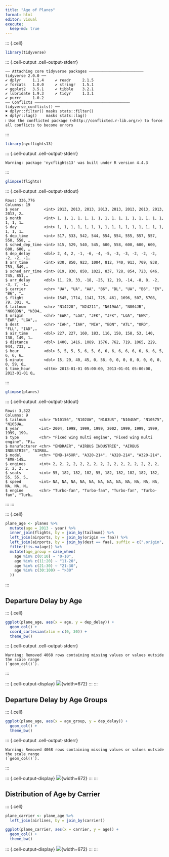 ```yaml
---
title: "Age of Planes"
format: html
editor: visual
execute: 
  keep-md: true
---
```



::: {.cell}

```{.r .cell-code}
library(tidyverse)
```

::: {.cell-output .cell-output-stderr}

```
── Attaching core tidyverse packages ──────────────────────── tidyverse 2.0.0 ──
✔ dplyr     1.1.4     ✔ readr     2.1.5
✔ forcats   1.0.0     ✔ stringr   1.5.1
✔ ggplot2   3.5.1     ✔ tibble    3.2.1
✔ lubridate 1.9.3     ✔ tidyr     1.3.1
✔ purrr     1.0.2     
── Conflicts ────────────────────────────────────────── tidyverse_conflicts() ──
✖ dplyr::filter() masks stats::filter()
✖ dplyr::lag()    masks stats::lag()
ℹ Use the conflicted package (<http://conflicted.r-lib.org/>) to force all conflicts to become errors
```


:::

```{.r .cell-code}
library(nycflights13)
```

::: {.cell-output .cell-output-stderr}

```
Warning: package 'nycflights13' was built under R version 4.4.3
```


:::

```{.r .cell-code}
glimpse(flights)
```

::: {.cell-output .cell-output-stdout}

```
Rows: 336,776
Columns: 19
$ year           <int> 2013, 2013, 2013, 2013, 2013, 2013, 2013, 2013, 2013, 2…
$ month          <int> 1, 1, 1, 1, 1, 1, 1, 1, 1, 1, 1, 1, 1, 1, 1, 1, 1, 1, 1…
$ day            <int> 1, 1, 1, 1, 1, 1, 1, 1, 1, 1, 1, 1, 1, 1, 1, 1, 1, 1, 1…
$ dep_time       <int> 517, 533, 542, 544, 554, 554, 555, 557, 557, 558, 558, …
$ sched_dep_time <int> 515, 529, 540, 545, 600, 558, 600, 600, 600, 600, 600, …
$ dep_delay      <dbl> 2, 4, 2, -1, -6, -4, -5, -3, -3, -2, -2, -2, -2, -2, -1…
$ arr_time       <int> 830, 850, 923, 1004, 812, 740, 913, 709, 838, 753, 849,…
$ sched_arr_time <int> 819, 830, 850, 1022, 837, 728, 854, 723, 846, 745, 851,…
$ arr_delay      <dbl> 11, 20, 33, -18, -25, 12, 19, -14, -8, 8, -2, -3, 7, -1…
$ carrier        <chr> "UA", "UA", "AA", "B6", "DL", "UA", "B6", "EV", "B6", "…
$ flight         <int> 1545, 1714, 1141, 725, 461, 1696, 507, 5708, 79, 301, 4…
$ tailnum        <chr> "N14228", "N24211", "N619AA", "N804JB", "N668DN", "N394…
$ origin         <chr> "EWR", "LGA", "JFK", "JFK", "LGA", "EWR", "EWR", "LGA",…
$ dest           <chr> "IAH", "IAH", "MIA", "BQN", "ATL", "ORD", "FLL", "IAD",…
$ air_time       <dbl> 227, 227, 160, 183, 116, 150, 158, 53, 140, 138, 149, 1…
$ distance       <dbl> 1400, 1416, 1089, 1576, 762, 719, 1065, 229, 944, 733, …
$ hour           <dbl> 5, 5, 5, 5, 6, 5, 6, 6, 6, 6, 6, 6, 6, 6, 6, 5, 6, 6, 6…
$ minute         <dbl> 15, 29, 40, 45, 0, 58, 0, 0, 0, 0, 0, 0, 0, 0, 0, 59, 0…
$ time_hour      <dttm> 2013-01-01 05:00:00, 2013-01-01 05:00:00, 2013-01-01 0…
```


:::

```{.r .cell-code}
glimpse(planes)
```

::: {.cell-output .cell-output-stdout}

```
Rows: 3,322
Columns: 9
$ tailnum      <chr> "N10156", "N102UW", "N103US", "N104UW", "N10575", "N105UW…
$ year         <int> 2004, 1998, 1999, 1999, 2002, 1999, 1999, 1999, 1999, 199…
$ type         <chr> "Fixed wing multi engine", "Fixed wing multi engine", "Fi…
$ manufacturer <chr> "EMBRAER", "AIRBUS INDUSTRIE", "AIRBUS INDUSTRIE", "AIRBU…
$ model        <chr> "EMB-145XR", "A320-214", "A320-214", "A320-214", "EMB-145…
$ engines      <int> 2, 2, 2, 2, 2, 2, 2, 2, 2, 2, 2, 2, 2, 2, 2, 2, 2, 2, 2, …
$ seats        <int> 55, 182, 182, 182, 55, 182, 182, 182, 182, 182, 55, 55, 5…
$ speed        <int> NA, NA, NA, NA, NA, NA, NA, NA, NA, NA, NA, NA, NA, NA, N…
$ engine       <chr> "Turbo-fan", "Turbo-fan", "Turbo-fan", "Turbo-fan", "Turb…
```


:::
:::

::: {.cell}

```{.r .cell-code}
plane_age <- planes %>% 
  mutate(age = 2013 - year) %>% 
  inner_join(flights, by = join_by(tailnum)) %>%
  left_join(airports, by = join_by(origin == faa)) %>%
  left_join(airports, by = join_by(dest == faa), suffix = c(".origin", ".dest")) %>% 
  filter(!is.na(age)) %>% 
  mutate(age_group = case_when(
    age %in% c(0:10) ~ "0-10",
    age %in% c(11:20) ~ "11-20",
    age %in% c(21:30) ~ "21-30",
    age %in% c(30:100) ~ ">30"
  ))
```
:::



## Departure Delay by Age

::: {.cell}

```{.r .cell-code}
ggplot(plane_age, aes(x = age, y = dep_delay)) +
  geom_col() +
  coord_cartesian(xlim = c(0, 30)) +
  theme_bw()
```

::: {.cell-output .cell-output-stderr}

```
Warning: Removed 4068 rows containing missing values or values outside the scale range
(`geom_col()`).
```


:::

::: {.cell-output-display}
![](age-of-planes_files/figure-html/unnamed-chunk-3-1.png){width=672}
:::
:::



## Departure Delay by Age Groups

::: {.cell}

```{.r .cell-code}
ggplot(plane_age, aes(x = age_group, y = dep_delay)) +
  geom_col() +
  theme_bw()
```

::: {.cell-output .cell-output-stderr}

```
Warning: Removed 4068 rows containing missing values or values outside the scale range
(`geom_col()`).
```


:::

::: {.cell-output-display}
![](age-of-planes_files/figure-html/unnamed-chunk-4-1.png){width=672}
:::
:::



## Distribution of Age by Carrier

::: {.cell}

```{.r .cell-code}
plane_carrier <- plane_age %>% 
  left_join(airlines, by = join_by(carrier))

ggplot(plane_carrier, aes(x = carrier, y = age)) +
  geom_col() +
  theme_bw()
```

::: {.cell-output-display}
![](age-of-planes_files/figure-html/unnamed-chunk-5-1.png){width=672}
:::
:::
